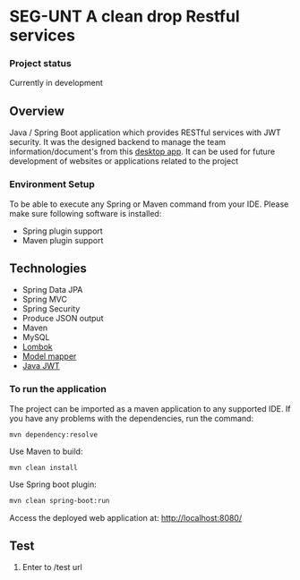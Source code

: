 # SEG-UNT A clean drop Restful services

### Project status

Currently in development

## Overview

Java / Spring Boot application which provides RESTful services with JWT security. It was the designed backend to manage the team information/document's from this [desktop app](https://github.com/llanillo/SEG-UNT-JavaFx-Client). It can be used for future development of websites or applications related to the project


### Environment Setup

To be able to execute any Spring or Maven command from your IDE. Please make sure following software is installed:

* Spring plugin support
* Maven plugin support

## Technologies

* Spring Data JPA
* Spring MVC
* Spring Security
* Produce JSON output
* Maven
* MySQL
* [Lombok](https://github.com/projectlombok/lombok)
* [Model mapper](https://github.com/modelmapper/modelmapper)
* [Java JWT](https://github.com/auth0/java-jwt)

### To run the application

The project can be imported as a maven application to any supported IDE. If you have any problems with the dependencies, run the command:

```
mvn dependency:resolve
```

Use Maven to build: 
```
mvn clean install
```

Use Spring boot plugin: 
```bash
mvn clean spring-boot:run
```
Access the deployed web application at: [http://localhost:8080/](http://localhost:8080/)

## Test

1. Enter to /test url

